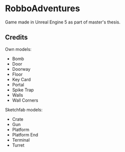 # RobboAdventures

Game made in Unreal Engine 5 as part of master's thesis.

## Credits

Own models: 
- Bomb
- Door
- Doorway
- Floor
- Key Card
- Portal
- Spike Trap
- Walls
- Wall Corners

Sketchfab models:
- Crate
- Gun
- Platform
- Platform End
- Terminal
- Turret
